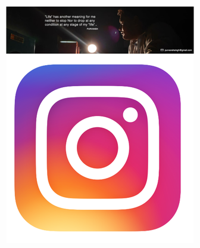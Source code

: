 ![alt text](https://github.com/Purvanshsingh/Purvanshsingh/blob/master/Artboard%2034.jpg)
![|50x50](https://github.com/Purvanshsingh/Purvanshsingh/blob/master/instagram-logos-png-images-free-download-2.png)  
<!--
**Purvanshsingh/Purvanshsingh** is a ✨ _special_ ✨ repository because its `README.md` (this file) appears on your GitHub profile.

Here are some ideas to get you started:

- 🔭 I’m currently working on ...
- 🌱 I’m currently learning ...
- 👯 I’m looking to collaborate on ...
- 🤔 I’m looking for help with ...
- 💬 Ask me about ...
- 📫 How to reach me: ...
- 😄 Pronouns: ...
- ⚡ Fun fact: ...
-->
